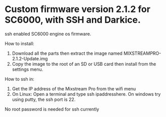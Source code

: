 # Custom firmware version 2.1.2 for SC6000, with SSH and Darkice.
ssh enabled SC6000 engine os firmware.

How to install:
  1) Download all the parts then extract the image named MIXSTREAMPRO-2.1.2-Update.img
  2) Copy the image to the root of an SD or USB card then install from the settings menu.

How to ssh in:
  1) Get the IP address of the Mixstream Pro from the wifi menu
  2) On Linux: Open a terminal and type ssh ipaddresshere. On windows try using putty, the ssh port is 22.

No root password is needed for ssh currently
